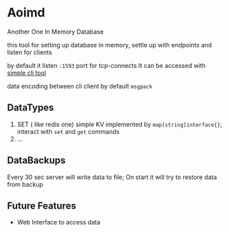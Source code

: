 # Aoimd

Another One In Memory Database

this tool for setting up database in memory, settle up with endpoints and listen for clients

by default it listen `:1593` port for tcp-connects
It can be accessed with [simple cli tool](https://github.com/minmax1996/aoimdb/blob/main/cmd/aoimd-cli/README.md)

data encoding between cli client by default `msgpack`

## DataTypes

1) SET ( like redis one)
simple KV implemented by `map[string]interface{}`;
interact with `set` and `get` commands
2) ...

## DataBackups

Every 30 sec server will write data to file; On start it will try to restore data from backup

## Future Features

* Web Interface to access data